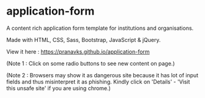 # application-form
A content rich application form template for institutions and organisations.

Made with HTML, CSS, Sass, Bootstrap, JavaScript & jQuery.

View it here : 
https://pranavks.github.io/application-form

(Note 1 : Click on some radio buttons to see new content on page.)

(Note 2 : Browsers may show it as dangerous site because it has lot of input fields and thus misinterpret it as phishing. Kindly click on 'Details' - 'Visit this unsafe site' if you are using chrome.)
